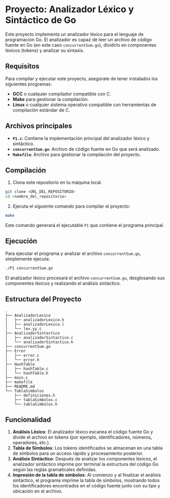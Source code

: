 # Proyecto: Analizador Léxico y Sintáctico de Go

Este proyecto implementa un analizador léxico para el lenguaje de programación Go. El analizador es capaz de leer un archivo de código fuente en Go (en este caso `concurrentSum.go`), dividirlo en componentes léxicos (tokens) y
analizar su sintaxis.

## Requisitos

Para compilar y ejecutar este proyecto, asegúrate de tener instalados los siguientes programas:

- **GCC** o cualquier compilador compatible con C.
- **Make** para gestionar la compilación.
- **Linux** o cualquier sistema operativo compatible con herramientas de compilación estándar de C.

## Archivos principales

- **`P1.c`**: Contiene la implementación principal del analizador léxico y sintáctico.
- **`concurrentSum.go`**: Archivo de código fuente en Go que será analizado.
- **`Makefile`**: Archivo para gestionar la compilación del proyecto.

## Compilación

1. Clona este repositorio en tu máquina local.

```bash
git clone <URL_DEL_REPOSITORIO>
cd <nombre_del_repositorio>
```

2. Ejecuta el siguiente comando para compilar el proyecto:

```bash
make
```

Este comando generará el ejecutable `P1` que contiene el programa principal.

## Ejecución

Para ejecutar el programa y analizar el archivo `concurrentSum.go`, simplemente ejecuta:

```bash
./P1 concurrentSum.go
```

El analizador léxico procesará el archivo `concurrentSum.go`, desglosando sus componentes léxicos y realizando el
análisis sintáctico.

## Estructura del Proyecto

```plaintext
.
├── AnalizadorLexico
│   ├── analizadorLexico.h
│   ├── analizadorLexico.l
│   └── lex.yy.c
├── AnalizadorSintactico
│   ├── analizadorSintactico.c
│   └── analizadorSintactico.h
├── concurrentSum.go
├── Error
│   ├── error.c
│   └── error.h
├── HashTable
│   ├── hashTable.c
│   └── hashTable.h
├── main.c
├── makefile
├── README.md
└── TablaSimbolos
    ├── definiciones.h
    ├── tablaSimbolos.c
    └── tablaSimbolos.h
```

## Funcionalidad

1. **Análisis Léxico**: El analizador léxico escanea el código fuente Go y divide el archivo en tokens (por ejemplo,
   identificadores, números, operadores, etc.).
2. **Tabla de Símbolos**: Los tokens identificados se almacenan en una tabla de símbolos para un acceso rápido y
   procesamiento posterior.
3. **Análisis Sintáctico**: Después de analizar los componentes léxicos, el analizador sintáctico imprime por terminal la estructura del código Go según las reglas gramaticales definidas.
4. **Impresión de la tabla de símbolos**: Al comienzo y al finalizar el análisis sintáctico, el programa imprime la tabla de símbolos, mostrando todos los identificadores encontrados en el código fuente junto con su tipo y ubicación en el archivo.